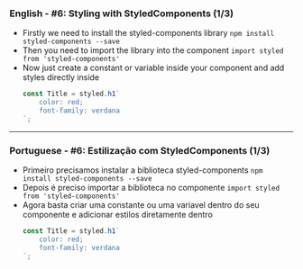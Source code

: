 ### English - #6: Styling with StyledComponents (1/3)
- Firstly we need to install the styled-components library
    `npm install styled-components --save`
- Then you need to import the library into the component
    `import styled from 'styled-components'`
- Now just create a constant or variable inside your component and add styles directly inside
    ```js
    const Title = styled.h1`
        color: red;
        font-family: verdana
    `;
    ```

***

### Portuguese - #6: Estilização com StyledComponents (1/3)
- Primeiro precisamos instalar a biblioteca styled-components
    `npm install styled-components --save`
- Depois é preciso importar a biblioteca no componente
    `import styled from 'styled-components'`
- Agora basta criar uma constante ou uma variavel dentro do seu componente e adicionar estilos diretamente dentro
    ```js
    const Title = styled.h1`
        color: red;
        font-family: verdana
    `;
    ```